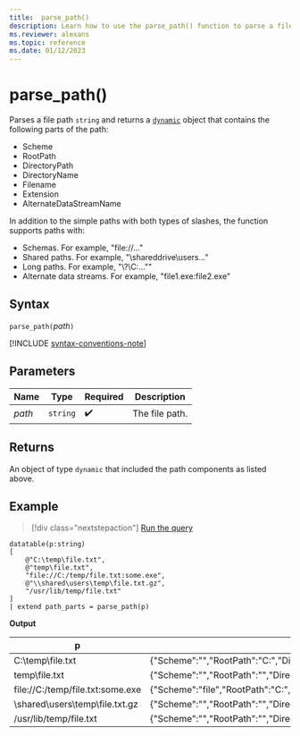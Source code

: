 ```yaml
---
title:  parse_path()
description: Learn how to use the parse_path() function to parse a file path.
ms.reviewer: alexans
ms.topic: reference
ms.date: 01/12/2023
---
```

# parse_path()

Parses a file path `string` and returns a [`dynamic`](scalar-data-types/dynamic.md) object that contains the following parts of the path:

* Scheme
* RootPath
* DirectoryPath
* DirectoryName
* Filename
* Extension
* AlternateDataStreamName

In addition to the simple paths with both types of slashes, the function supports paths with:

* Schemas. For example, "file://..."
* Shared paths. For example, "\\shareddrive\users..."
* Long paths. For example, "\\?\C:...""
* Alternate data streams. For example, "file1.exe:file2.exe"

## Syntax

`parse_path(`*path*`)`

[!INCLUDE [syntax-conventions-note](../includes/syntax-conventions-note.md)]

## Parameters

| Name | Type | Required | Description |
|--|--|--|--|
| *path* | `string` |  :heavy_check_mark: | The file path.|

## Returns

An object of type `dynamic` that included the path components as listed above.

## Example

> [!div class="nextstepaction"]
> <a href="https://dataexplorer.azure.com/clusters/help/databases/Samples?query=H4sIAAAAAAAAA22NQQrDIBBF94J3EFcJFN0LhUKOUUMwOE0Ek4ozASk9fOMiLYHOrOY95n/vaN8xQpMMUg7r1ArO7pyJfW6yM5ZgSfYRIigqJC+H+YtlBUbrzujq9eENPhdQUOD3by3OLoO3G0LGc4uaXt9EvWHWMYznQMlZz9lbQCFYvUiO5iG5TCiu+5ERhoqa1H4A8WAkd+AAAAA=" target="_blank">Run the query</a>

```kusto
datatable(p:string) 
[
    @"C:\temp\file.txt",
    @"temp\file.txt",
    "file://C:/temp/file.txt:some.exe",
    @"\\shared\users\temp\file.txt.gz",
    "/usr/lib/temp/file.txt"
]
| extend path_parts = parse_path(p)
```

**Output**

|p|path_parts
|---|---
|C:\temp\file.txt|{"Scheme":"","RootPath":"C:","DirectoryPath":"C:\\temp","DirectoryName":"temp","Filename":"file.txt","Extension":"txt","AlternateDataStreamName":""}
|temp\file.txt|{"Scheme":"","RootPath":"","DirectoryPath":"temp","DirectoryName":"temp","Filename":"file.txt","Extension":"txt","AlternateDataStreamName":""}
|file://C:/temp/file.txt:some.exe|{"Scheme":"file","RootPath":"C:","DirectoryPath":"C:/temp","DirectoryName":"temp","Filename":"file.txt","Extension":"txt","AlternateDataStreamName":"some.exe"}
|\\shared\users\temp\file.txt.gz|{"Scheme":"","RootPath":"","DirectoryPath":"\\\\shared\\users\\temp","DirectoryName":"temp","Filename":"file.txt.gz","Extension":"gz","AlternateDataStreamName":""}
|/usr/lib/temp/file.txt|{"Scheme":"","RootPath":"","DirectoryPath":"/usr/lib/temp","DirectoryName":"temp","Filename":"file.txt","Extension":"txt","AlternateDataStreamName":""}
